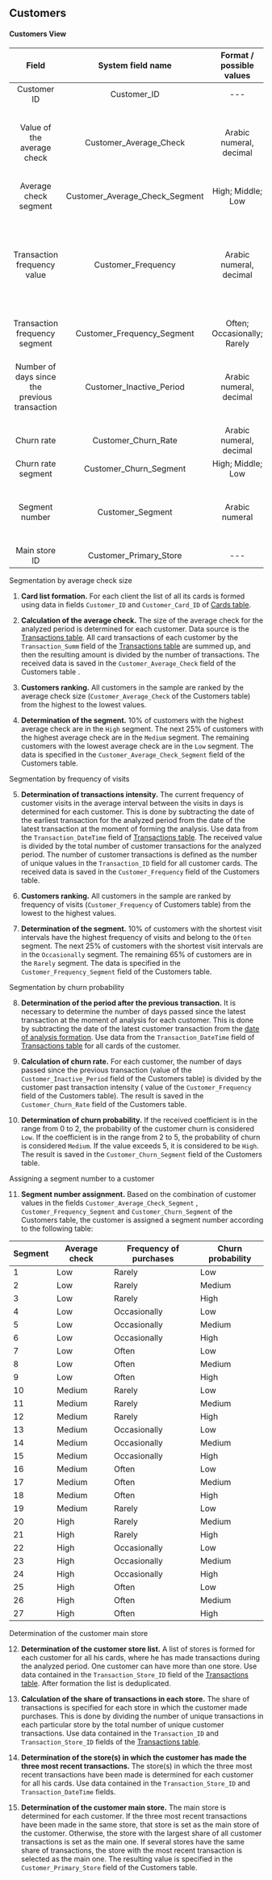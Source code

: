 ## Customers

#### Customers View

| **Field**                                     | **System field name**          | **Format / possible values**     | **Description**                                                                  |
|:---------------------------------------------:|:------------------------------:|:--------------------------------:|:-----------------------------------------------------------------------------:|
| Customer ID                                   | Customer_ID                    | ---                              | Unique value                                                                   |
| Value of the average check                    | Customer_Average_Check         | Arabic numeral, decimal          | Value of the average check in rubles for the analyzed period                 |
| Average check segment                         | Customer_Average_Check_Segment | High; Middle; Low                | Segment description                                                            |
| Transaction frequency value                   | Customer_Frequency             | Arabic numeral, decimal          | Value of customer visit frequency in the average number of days between transactions |
| Transaction frequency segment                 | Customer_Frequency_Segment     | Often; Occasionally; Rarely      | Segment description                                                            |
| Number of days since the previous transaction | Customer_Inactive_Period       | Arabic numeral, decimal          | Number of days passed since the previous transaction date               |
| Churn rate                                    | Customer_Churn_Rate            | Arabic numeral, decimal          | Value of the customer churn rate                                               |
| Churn rate segment                            | Customer_Churn_Segment         | High; Middle; Low                | Segment description                                                            |
| Segment number                                | Customer_Segment               | Arabic numeral                   | The number of the segment to which the customer belongs                        |
| Main  store ID                                | Customer_Primary_Store         | ---                              | ---                                                                            |

Segmentation by average check size

1. **Card list formation.**
   For each client the list of all its cards is formed using data in fields `Customer_ID` and `Customer_Card_ID`
   of [Cards table](../README.md#cards-table).

2. **Calculation of the average check.**
   The size of the average check for the analyzed period is determined for each customer. Data source is
   the [Transactions table](../README.md#transactions-table). All card transactions of each customer by
   the  `Transaction_Summ` field of the [Transactions table](../README.md#transactions-table) are summed up, and then
   the resulting amount is divided by the number of transactions. The received data is saved in
   the `Customer_Average_Check` field of the Customers table .

3. **Customers ranking.**
   All customers in the sample are ranked by the average check size (`Customer_Average_Check` of the Customers table)
   from the highest to the lowest values.

4. **Determination of the segment.**
   10% of customers with the highest average check are in the `High` segment. The next 25% of customers with the highest
   average check are in the `Medium` segment. The remaining customers with the lowest average check are in the `Low`
   segment. The data is specified in the `Customer_Average_Check_Segment` field of the Customers table.

Segmentation by frequency of visits

5. **Determination of transactions intensity.** The current frequency of customer visits in the average interval between
   the visits in days is determined for each customer. This is done by subtracting the date of the earliest transaction
   for the analyzed period from the date of the latest transaction at the moment of forming the analysis. Use data from
   the `Transaction_DateTime` field of [Transactions table](../README.md#transactions-table). The received value is
   divided by the total number of customer transactions for the analyzed period. The number of customer transactions is
   defined as the number of unique values in the `Transaction_ID` field for all customer cards. The received data is
   saved in the `Customer_Frequency` field of the Customers table.

6. **Customers ranking.**
   All customers in the sample are ranked by frequency of visits (`Customer_Frequency` of Customers table) from the
   lowest to the highest values.

7. **Determination of the segment.** 10% of customers with the shortest visit intervals have the highest frequency of
   visits and belong to the `Often` segment. The next 25% of customers with the shortest visit intervals are in
   the `Occasionally` segment. The remaining 65% of customers are in the `Rarely` segment. The data is specified in the `Customer_Frequency_Segment` field of the Customers table.

Segmentation by churn probability

8. **Determination of the period after the previous transaction.** It is necessary to determine the number of days
   passed since the latest transaction at the moment of analysis for each customer. This is done by subtracting the date
   of the latest customer transaction from the [date of analysis formation](../README.md#date-of-analysis-formation-table). Use data from
   the `Transaction_DateTime` field of [Transactions table](../README.md#transactions-table) for all cards of the
   customer.

9. **Calculation of churn rate.** For each customer, the number of days passed since the previous transaction (value of
   the `Customer_Inactive_Period` field of the Customers table) is divided by the customer past transaction intensity (
   value of the `Customer_Frequency` field of the Customers table). The result is saved in the `Customer_Churn_Rate`
   field of the Customers table.

10. **Determination of churn probability.**
    If the received coefficient is in the range from 0 to 2, the probability of the customer churn is considered `Low`.
    If the coefficient is in the range from 2 to 5, the probability of churn is considered `Medium`. If the value
    exceeds 5, it is considered to be `High`. The result is saved in the `Customer_Churn_Segment` field of the Customers
    table.

Assigning a segment number to a customer

11. **Segment number assignment.**
    Based on the combination of customer values in the fields `Customer_Average_Check_Segment`
    , `Customer_Frequency_Segment` and `Customer_Churn_Segment` of the Customers table, the customer is assigned a
    segment number according to the following table:

| **Segment** | **Average check** | **Frequency of purchases** | **Churn probability** |
|-------------|-------------------|----------------------------|-----------------------|
| 1           | Low               | Rarely                     | Low                   |
| 2           | Low               | Rarely                     | Medium                |
| 3           | Low               | Rarely                     | High                  |
| 4           | Low               | Occasionally               | Low                   |
| 5           | Low               | Occasionally               | Medium                |
| 6           | Low               | Occasionally               | High                  |
| 7           | Low               | Often                      | Low                   |
| 8           | Low               | Often                      | Medium                |
| 9           | Low               | Often                      | High                  |
| 10          | Medium            | Rarely                     | Low                   |
| 11          | Medium            | Rarely                     | Medium                |
| 12          | Medium            | Rarely                     | High                  |
| 13          | Medium            | Occasionally               | Low                   |
| 14          | Medium            | Occasionally               | Medium                |
| 15          | Medium            | Occasionally               | High                  |
| 16          | Medium            | Often                      | Low                   |
| 17          | Medium            | Often                      | Medium                |
| 18          | Medium            | Often                      | High                  |
| 19          | Medium            | Rarely                     | Low                   |
| 20          | High              | Rarely                     | Medium                |
| 21          | High              | Rarely                     | High                  |
| 22          | High              | Occasionally               | Low                   |
| 23          | High              | Occasionally               | Medium                |
| 24          | High              | Occasionally               | High                  |
| 25          | High              | Often                      | Low                   |
| 26          | High              | Often                      | Medium                |
| 27          | High              | Often                      | High                  |

Determination of the customer main store

12. **Determination of the customer store list.**
    A list of stores is formed for each customer for all his cards, where he has made transactions during the analyzed
    period. One customer can have more than one store. Use data contained in the `Transaction_Store_ID` field of
    the [Transactions table](../README.md#transactions-table). After formation the list is deduplicated.

13. **Calculation of the share of transactions in each store.** The share of transactions is specified for each store in
    which the customer made purchases. This is done by dividing the number of unique transactions in each particular
    store by the total number of unique customer transactions. Use data contained in the `Transaction_ID`
    and `Transaction_Store_ID` fields of the [Transactions table](../README.md#transactions-table).

14. **Determination of the store(s) in which the customer has made the three most recent transactions.**
    The store(s) in which the three most recent transactions have been made is determined for each customer for all his
    cards. Use data contained in the `Transaction_Store_ID` and `Transaction_DateTime` fields.

15. **Determination of the customer main store.**
    The main store is determined for each customer. If the three most recent transactions have been made in the same
    store, that store is set as the main store of the customer. Otherwise, the store with the largest share of all
    customer transactions is set as the main one. If several stores have the same share of transactions, the store with
    the most recent transaction is selected as the main one. The resulting value is specified in
    the `Customer_Primary_Store` field of the Customers table.


